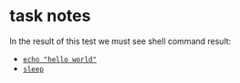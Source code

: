 # task notes
In the result of this test we must see shell command result:
- [`echo "hello world"`](main.files/cmd.log)
- [`sleep`](main.files/cmd0.log)
